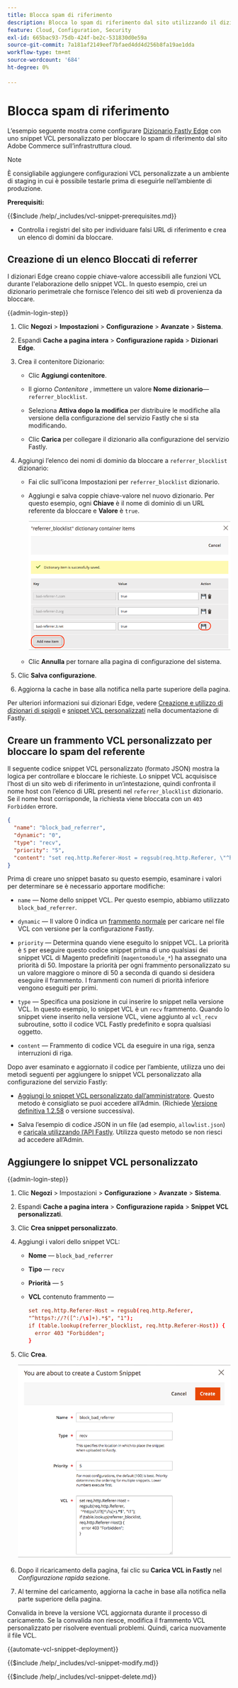 ```yaml
---
title: Blocca spam di riferimento
description: Blocca lo spam di riferimento dal sito utilizzando il dizionario Fastly Edge e uno snippet VCL personalizzato.
feature: Cloud, Configuration, Security
exl-id: 665bac93-75db-424f-be2c-531830d0e59a
source-git-commit: 7a181af2149eef7bfaed4dd4d256b8fa19ae1dda
workflow-type: tm+mt
source-wordcount: '684'
ht-degree: 0%

---
```


# Blocca spam di riferimento

L’esempio seguente mostra come configurare [Dizionario Fastly Edge](https://docs.fastly.com/guides/edge-dictionaries/working-with-dictionaries-using-the-api) con uno snippet VCL personalizzato per bloccare lo spam di riferimento dal sito Adobe Commerce sull’infrastruttura cloud.

>[!NOTE]
>
>È consigliabile aggiungere configurazioni VCL personalizzate a un ambiente di staging in cui è possibile testarle prima di eseguirle nell’ambiente di produzione.

**Prerequisiti:**

{{$include /help/_includes/vcl-snippet-prerequisites.md}}

- Controlla i registri del sito per individuare falsi URL di riferimento e crea un elenco di domini da bloccare.

## Creazione di un elenco Bloccati di referrer

I dizionari Edge creano coppie chiave-valore accessibili alle funzioni VCL durante l&#39;elaborazione dello snippet VCL. In questo esempio, crei un dizionario perimetrale che fornisce l’elenco dei siti web di provenienza da bloccare.

{{admin-login-step}}

1. Clic **Negozi** > **Impostazioni** > **Configurazione** > **Avanzate** > **Sistema**.

1. Espandi **Cache a pagina intera** > **Configurazione rapida** > **Dizionari Edge**.

1. Crea il contenitore Dizionario:

   - Clic **Aggiungi contenitore**.

   - Il giorno *Contenitore* , immettere un valore **Nome dizionario**—`referrer_blocklist`.

   - Seleziona **Attiva dopo la modifica** per distribuire le modifiche alla versione della configurazione del servizio Fastly che si sta modificando.

   - Clic **Carica** per collegare il dizionario alla configurazione del servizio Fastly.

1. Aggiungi l’elenco dei nomi di dominio da bloccare a `referrer_blocklist` dizionario:

   - Fai clic sull’icona Impostazioni per `referrer_blocklist` dizionario.

   - Aggiungi e salva coppie chiave-valore nel nuovo dizionario. Per questo esempio, ogni **Chiave** è il nome di dominio di un URL referente da bloccare e **Valore** è `true`.

     ![Aggiungi elementi dizionario referente non validi](../../assets/cdn/fastly-referrer-blocklist-dictionary.png)

   - Clic **Annulla** per tornare alla pagina di configurazione del sistema.

1. Clic **Salva configurazione**.

1. Aggiorna la cache in base alla notifica nella parte superiore della pagina.

Per ulteriori informazioni sui dizionari Edge, vedere [Creazione e utilizzo di dizionari di spigoli](https://docs.fastly.com/guides/edge-dictionaries/working-with-dictionaries-using-the-api) e [snippet VCL personalizzati](https://docs.fastly.com/guides/edge-dictionaries/working-with-dictionaries-using-the-api#custom-vcl-examples) nella documentazione di Fastly.

## Creare un frammento VCL personalizzato per bloccare lo spam del referente

Il seguente codice snippet VCL personalizzato (formato JSON) mostra la logica per controllare e bloccare le richieste. Lo snippet VCL acquisisce l’host di un sito web di riferimento in un’intestazione, quindi confronta il nome host con l’elenco di URL presenti nel `referrer_blocklist` dizionario. Se il nome host corrisponde, la richiesta viene bloccata con un `403 Forbidden` errore.

```json
{
  "name": "block_bad_referrer",
  "dynamic": "0",
  "type": "recv",
  "priority": "5",
  "content": "set req.http.Referer-Host = regsub(req.http.Referer, \"^https?:\/\/?([^:\/s]+).*$\", \"\\1\"); if (table.lookup(referrer_blocklist, req.http.Referer-Host)) { error 403 \"Forbidden\"; }"
}
```

Prima di creare uno snippet basato su questo esempio, esaminare i valori per determinare se è necessario apportare modifiche:

- `name` — Nome dello snippet VCL. Per questo esempio, abbiamo utilizzato `block_bad_referrer`.

- `dynamic` — Il valore 0 indica un [frammento normale](https://docs.fastly.com/en/guides/using-regular-vcl-snippets) per caricare nel file VCL con versione per la configurazione Fastly.

- `priority` — Determina quando viene eseguito lo snippet VCL. La priorità è `5` per eseguire questo codice snippet prima di uno qualsiasi dei snippet VCL di Magento predefiniti (`magentomodule_*`) ha assegnato una priorità di 50. Impostare la priorità per ogni frammento personalizzato su un valore maggiore o minore di 50 a seconda di quando si desidera eseguire il frammento. I frammenti con numeri di priorità inferiore vengono eseguiti per primi.

- `type` — Specifica una posizione in cui inserire lo snippet nella versione VCL. In questo esempio, lo snippet VCL è un `recv` frammento. Quando lo snippet viene inserito nella versione VCL, viene aggiunto al `vcl_recv` subroutine, sotto il codice VCL Fastly predefinito e sopra qualsiasi oggetto.

- `content` — Frammento di codice VCL da eseguire in una riga, senza interruzioni di riga.

Dopo aver esaminato e aggiornato il codice per l’ambiente, utilizza uno dei metodi seguenti per aggiungere lo snippet VCL personalizzato alla configurazione del servizio Fastly:

- [Aggiungi lo snippet VCL personalizzato dall’amministratore](#add-the-custom-vcl-snippet). Questo metodo è consigliato se puoi accedere all’Admin. (Richiede [Versione definitiva 1.2.58](fastly-configuration.md#upgrade) o versione successiva).

- Salva l’esempio di codice JSON in un file (ad esempio, `allowlist.json`) e [caricala utilizzando l’API Fastly](fastly-vcl-custom-snippets.md#manage-custom-vcl-snippets-using-the-api). Utilizza questo metodo se non riesci ad accedere all’Admin.

## Aggiungere lo snippet VCL personalizzato

{{admin-login-step}}

1. Clic **Negozi** > Impostazioni > **Configurazione** > **Avanzate** > **Sistema**.

1. Espandi **Cache a pagina intera** > **Configurazione rapida** > **Snippet VCL personalizzati**.

1. Clic **Crea snippet personalizzato**.

1. Aggiungi i valori dello snippet VCL:

   - **Nome** — `block_bad_referrer`

   - **Tipo** — `recv`

   - **Priorità** — `5`

   - **VCL** contenuto frammento —

     ```conf
     set req.http.Referer-Host = regsub(req.http.Referer,
     "^https?://?([^:/\s]+).*$", "1");
     if (table.lookup(referrer_blocklist, req.http.Referer-Host)) {
       error 403 "Forbidden";
     }
     ```

1. Clic **Crea**.

   ![Crea snippet VCL blocco referrer personalizzato](/help/assets/cdn/fastly-create-referrer-block-snippet.png)

1. Dopo il ricaricamento della pagina, fai clic su **Carica VCL in Fastly** nel *Configurazione rapida* sezione.

1. Al termine del caricamento, aggiorna la cache in base alla notifica nella parte superiore della pagina.

Convalida in breve la versione VCL aggiornata durante il processo di caricamento. Se la convalida non riesce, modifica il frammento VCL personalizzato per risolvere eventuali problemi. Quindi, carica nuovamente il file VCL.

{{automate-vcl-snippet-deployment}}

{{$include /help/_includes/vcl-snippet-modify.md}}

{{$include /help/_includes/vcl-snippet-delete.md}}
